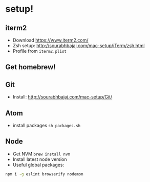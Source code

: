 # setup!

## iterm2

- Download https://www.iterm2.com/
- Zsh setup: http://sourabhbajaj.com/mac-setup/iTerm/zsh.html
- Profile from `iterm2.plist`

## Get homebrew!


## Git

- Install: http://sourabhbajaj.com/mac-setup/Git/


## Atom

- install packages `sh packages.sh`


## Node

- Get NVM `brew install nvm`
- Install latest node version
- Useful global packages:

```sh
npm i -g eslint browserify nodemon
```
